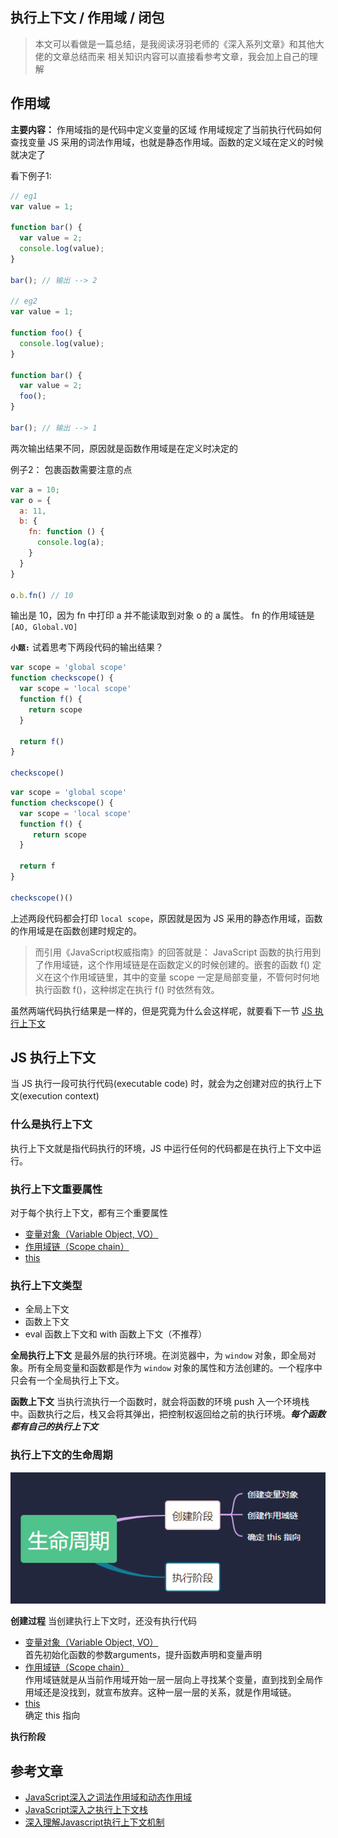 ## 执行上下文 / 作用域 / 闭包
> 本文可以看做是一篇总结，是我阅读冴羽老师的《深入系列文章》和其他大佬的文章总结而来
> 相关知识内容可以直接看参考文章，我会加上自己的理解

## 作用域
**主要内容：**
作用域指的是代码中定义变量的区域
作用域规定了当前执行代码如何查找变量
JS 采用的词法作用域，也就是静态作用域。函数的定义域在定义的时候就决定了

看下例子1:
```js
// eg1
var value = 1;

function bar() {
  var value = 2;
  console.log(value);
}

bar(); // 输出 --> 2

// eg2
var value = 1;

function foo() {
  console.log(value);
}

function bar() {
  var value = 2;
  foo();
}

bar(); // 输出 --> 1
```
两次输出结果不同，原因就是函数作用域是在定义时决定的

例子2： 包裹函数需要注意的点
```js
var a = 10;
var o = {
  a: 11,
  b: {
    fn: function () {
      console.log(a);
    }
  }
}

o.b.fn() // 10
```
输出是 10，因为 fn 中打印 a 并不能读取到对象 o 的 a 属性。
fn 的作用域链是 `[AO, Global.VO]`

**`小题:`**
试着思考下两段代码的输出结果？
```js
var scope = 'global scope'
function checkscope() {
  var scope = 'local scope'
  function f() {
    return scope
  }

  return f()
}

checkscope()
```
```js
var scope = 'global scope'
function checkscope() {
  var scope = 'local scope'
  function f() {
     return scope
  }

  return f
}

checkscope()()
```
上述两段代码都会打印 `local scope`，原因就是因为 JS 采用的静态作用域，函数的作用域是在函数创建时规定的。

> 而引用《JavaScript权威指南》的回答就是：
JavaScript 函数的执行用到了作用域链，这个作用域链是在函数定义的时候创建的。嵌套的函数 f() 定义在这个作用域链里，其中的变量 scope 一定是局部变量，不管何时何地执行函数 f()，这种绑定在执行 f() 时依然有效。

虽然两端代码执行结果是一样的，但是究竟为什么会这样呢，就要看下一节 [JS 执行上下文](#EC)

<span id='EC'><span>

## JS 执行上下文
当 JS 执行一段可执行代码(executable code) 时，就会为之创建对应的执行上下文(execution context)

### 什么是执行上下文
执行上下文就是指代码执行的环境，JS 中运行任何的代码都是在执行上下文中运行。

### 执行上下文重要属性
对于每个执行上下文，都有三个重要属性
 - [变量对象（Variable Object, VO）]()<br>
 - [作用域链（Scope chain）]()<br>
 - [this]()<br>

### 执行上下文类型
 - 全局上下文
 - 函数上下文
 - eval 函数上下文和 with 函数上下文（不推荐）

**全局执行上下文**
是最外层的执行环境。在浏览器中，为 `window` 对象，即全局对象。所有全局变量和函数都是作为 `window` 对象的属性和方法创建的。一个程序中只会有一个全局执行上下文。

**函数上下文**
当执行流执行一个函数时，就会将函数的环境 push 入一个环境栈中。函数执行之后，栈又会将其弹出，把控制权返回给之前的执行环境。***每个函数都有自己的执行上下文***

### 执行上下文的生命周期
![](./assets/imgs/ec_time.png)

**创建过程**
当创建执行上下文时，还没有执行代码
 - [变量对象（Variable Object, VO）](VO)<br>首先初始化函数的参数arguments，提升函数声明和变量声明
 - [作用域链（Scope chain）]()<br>作用域链就是从当前作用域开始一层一层向上寻找某个变量，直到找到全局作用域还是没找到，就宣布放弃。这种一层一层的关系，就是作用域链。
 - [this]()<br>确定 this 指向



**执行阶段**







## 参考文章
- [JavaScript深入之词法作用域和动态作用域](https://github.com/mqyqingfeng/Blog/issues/3)
- [JavaScript深入之执行上下文栈](https://github.com/mqyqingfeng/Blog/issues/4)
- [深入理解Javascript执行上下文机制](https://mp.weixin.qq.com/s?__biz=MzA4ODYyMDI3NA==&mid=2247484093&idx=1&sn=e66973501fe562603544ebcc04a54b9c&chksm=90262f20a751a636323cf1393270af12e9bfc474ce0d56b9d174344bc9ca880e7e60714425ee&scene=126&sessionid=1591864652&key=41690070450697480e73999315feed7831d728a13c56d0dd8eae88ec233ce06118fd11ecba46f97b940eadf31f11bc34bf8197b5255f682401aae71e62266dd87d2ef82d5a3f2561269b0d7775dbfe29&ascene=1&uin=MzYyNjI1Mzk1&devicetype=Windows+10+x64&version=62090070&lang=zh_CN&exportkey=AfmmOibBmJk68yHBVekfqSc%3D&pass_ticket=vIzx8TwQOCfbvn2vBzCRIduClUIrjuvz%2F0HoQeCKq2aebY2kHTvN3sjd3bQh034C)


[VO]: https://github.com/antipro7/Review_Knowledge/blob/master/JavaScript/VariableObject.md